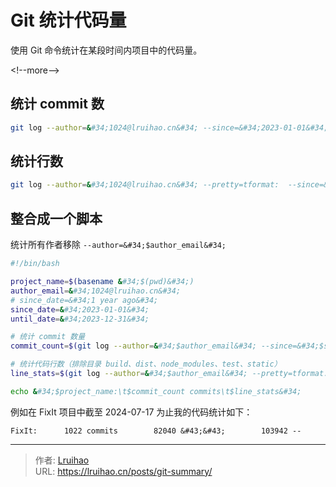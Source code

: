 # Git 统计代码量


使用 Git 命令统计在某段时间内项目中的代码量。

&lt;!--more--&gt;

## 统计 commit 数

```bash
git log --author=&#34;1024@lruihao.cn&#34; --since=&#34;2023-01-01&#34; --until=&#34;2023-12-31&#34; --oneline | wc -l
```

## 统计行数

```bash
git log --author=&#34;1024@lruihao.cn&#34; --pretty=tformat:  --since=&#34;2023-01-01&#34; --until=&#34;2023-12-31&#34; --numstat -- .  &#34;:(exclude)build&#34; &#34;:(exclude)dist&#34; &#34;:(exclude)node_modules&#34; &#34;:(exclude)test&#34; &#34;:(exclude)static&#34; -numstat | awk &#39;{ add &#43;= $1; subs &#43;= $2; loc &#43;= $1 - $2 } END { printf &#34;added lines: %s, removed lines: %s, total lines: %s\n&#34;, add, subs, loc }&#39;
```

## 整合成一个脚本

统计所有作者移除 `--author=&#34;$author_email&#34;`

```bash
#!/bin/bash

project_name=$(basename &#34;$(pwd)&#34;)
author_email=&#34;1024@lruihao.cn&#34;
# since_date=&#34;1 year ago&#34;
since_date=&#34;2023-01-01&#34;
until_date=&#34;2023-12-31&#34;

# 统计 commit 数量
commit_count=$(git log --author=&#34;$author_email&#34; --since=&#34;$since_date&#34; --until=&#34;$until_date&#34; --oneline | wc -l)

# 统计代码行数（排除目录 build、dist、node_modules、test、static）
line_stats=$(git log --author=&#34;$author_email&#34; --pretty=tformat:  --since=&#34;$since_date&#34; --until=&#34;$until_date&#34; --numstat -- .  &#34;:(exclude)build&#34; &#34;:(exclude)dist&#34; &#34;:(exclude)node_modules&#34; &#34;:(exclude)test&#34; &#34;:(exclude)static&#34; | awk &#39;{ add &#43;= $1; subs &#43;= $2; } END { printf &#34;%s &#43;&#43;\t%s --\n&#34;, add, subs }&#39;)

echo &#34;$project_name:\t$commit_count commits\t$line_stats&#34;
```

例如在 FixIt 项目中截至 2024-07-17 为止我的代码统计如下：

```plain
FixIt:      1022 commits        82040 &#43;&#43;        103942 --
```


---

> 作者: [Lruihao](https://github.com/Lruihao)  
> URL: https://lruihao.cn/posts/git-summary/  

